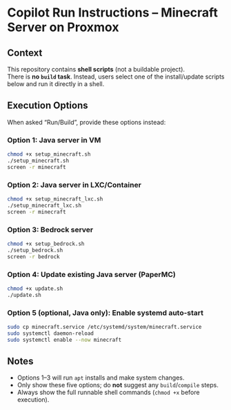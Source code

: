 # Copilot Run Instructions – Minecraft Server on Proxmox

## Context

This repository contains **shell scripts** (not a buildable project).  
There is **no `build` task**. Instead, users select one of the install/update scripts below and run it directly in a shell.

## Execution Options

When asked “Run/Build”, provide these options instead:

### Option 1: Java server in VM

```bash
chmod +x setup_minecraft.sh
./setup_minecraft.sh
screen -r minecraft
```

### Option 2: Java server in LXC/Container

```bash
chmod +x setup_minecraft_lxc.sh
./setup_minecraft_lxc.sh
screen -r minecraft
```

### Option 3: Bedrock server

```bash
chmod +x setup_bedrock.sh
./setup_bedrock.sh
screen -r bedrock
```

### Option 4: Update existing Java server (PaperMC)

```bash
chmod +x update.sh
./update.sh
```

### Option 5 (optional, Java only): Enable systemd auto-start

```bash
sudo cp minecraft.service /etc/systemd/system/minecraft.service
sudo systemctl daemon-reload
sudo systemctl enable --now minecraft
```

## Notes

* Options 1–3 will run `apt` installs and make system changes.
* Only show these five options; do **not** suggest any `build`/`compile` steps.
* Always show the full runnable shell commands (`chmod +x` before execution).

